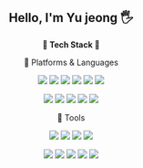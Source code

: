 <div align="center">

<h2>Hello, I'm Yu jeong 🖐️</h2>


<b>📖 Tech Stack 📖</b>

📌 Platforms & Languages

<img src="https://img.shields.io/badge/HTML-E34F26?style=flat&logo=html5&logoColor=white"/> <img src="https://img.shields.io/badge/CSS-1572B6?style=flat&logo=css3&logoColor=white"/>
<img src="https://img.shields.io/badge/javascript-F7DF1E?style=flat&logo=javascript&logoColor=white"/>
<img src="https://img.shields.io/badge/React-61DAFB?style=flat&logo=react&logoColor=white"/>
<img src="https://img.shields.io/badge/java-559?style=flat&logo=java&logoColor=white"/>
<img src="https://img.shields.io/badge/Python-3776AB?style=flat&logo=python&logoColor=white"/>

<img src="https://img.shields.io/badge/android-3DDC84?style=flat&logo=android&logoColor=white"/> <img src="https://img.shields.io/badge/C++-00599C?style=flat&logo=cplusplus&logoColor=white"/>
<img src="https://img.shields.io/badge/Node.js-339933?style=flat&logo=nodedotjs&logoColor=white"/>
<img src="https://img.shields.io/badge/MySQL-4479A1?style=flat&logo=mysql&logoColor=white"/>
<img src="https://img.shields.io/badge/MongoDB-47A248?style=flat&logo=mongodb&logoColor=white"/>



📌 Tools

<img src="https://img.shields.io/badge/Eclipse IDE-2C2255?style=flat&logo=eclipseide&logoColor=white"/> <img src="https://img.shields.io/badge/Visual studio-5C2D91?style=flat&logo=visualstudio&logoColor=white"/>
<img src="https://img.shields.io/badge/Visual studio Code-007ACC?style=flat&logo=visualstudiocode&logoColor=white"/>
<img src="https://img.shields.io/badge/Intellij-000000?style=flat&logo=intellijidea&logoColor=white"/>

<img src="https://img.shields.io/badge/Android studio-3DDC84?style=flat&logo=androidstudio&logoColor=white"/> <img src="https://img.shields.io/badge/Visual studio Code-007ACC?style=flat&logo=visualstudiocode&logoColor=white"/>
<img src="https://img.shields.io/badge/Tomcat-F8DC75?style=flat&logo=apachetomcat&logoColor=white"/>
<img src="https://img.shields.io/badge/Github-181717?style=flat&logo=github&logoColor=white"/>
<img src="https://img.shields.io/badge/Google Colab-F9AB00?style=flat&logo=googlecolab&logoColor=white"/>
</div>
